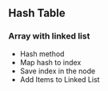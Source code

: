 ## Hash Table
### Array with linked list
* Hash method
* Map hash to index
* Save index in the node
* Add Items to Linked List